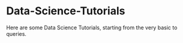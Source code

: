 # Data-Science-Tutorials
Here are some Data Science Tutorials, starting from the very basic to queries.
